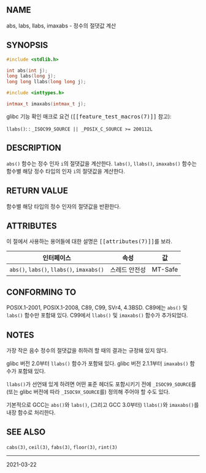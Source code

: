 ## NAME

abs, labs, llabs, imaxabs - 정수의 절댓값 계산

## SYNOPSIS

```c
#include <stdlib.h>

int abs(int j);
long labs(long j);
long long llabs(long long j);

#include <inttypes.h>

intmax_t imaxabs(intmax_t j);
```

glibc 기능 확인 매크로 요건 (<tt>[[feature_test_macros(7)]]</tt> 참고):

`llabs()`:
:   `_ISOC99_SOURCE || _POSIX_C_SOURCE >= 200112L`

## DESCRIPTION

`abs()` 함수는 정수 인자 `i`의 절댓값을 계산한다. `labs()`, `llabs()`, `imaxabs()` 함수는 함수별 해당 정수 타입의 인자 `i`의 절댓값을 계산한다.

## RETURN VALUE

함수별 해당 타입의 정수 인자의 절댓값을 반환한다.

## ATTRIBUTES

이 절에서 사용하는 용어들에 대한 설명은 <tt>[[attributes(7)]]</tt>를 보라.

| 인터페이스 | 속성 | 값 |
| --- | --- | --- |
| `abs()`, `labs()`, `llabs()`, `imaxabs()` | 스레드 안전성 | MT-Safe |

## CONFORMING TO

POSIX.1-2001, POSIX.1-2008, C89, C99, SVr4, 4.3BSD. C89에는 `abs()` 및 `labs()` 함수만 포함돼 있다. C99에서 `llabs()` 및 `imaxabs()` 함수가 추가되었다.

## NOTES

가장 작은 음수 정수의 절댓값을 취하려 할 때의 결과는 규정돼 있지 않다.

glibc 버전 2.0부터 `llabs()` 함수가 포함돼 있다. glibc 버전 2.1.1부터 `imaxabs()` 함수가 포함돼 있다.

`llabs()`가 선언돼 있게 하려면 어떤 표준 헤더도 포함시키기 전에 `_ISOC99_SOURCE`를 (또는 glibc 버전에 따라 `_ISOC9X_SOURCE`를) 정의해 주어야 할 수도 있다.

기본적으로 GCC는 `abs()`와 `labs()`, (그리고 GCC 3.0부터) `llabs()`와 `imaxabs()`를 내장 함수로 처리한다.

## SEE ALSO

`cabs(3)`, `ceil(3)`, `fabs(3)`, `floor(3)`, `rint(3)`

----

2021-03-22
